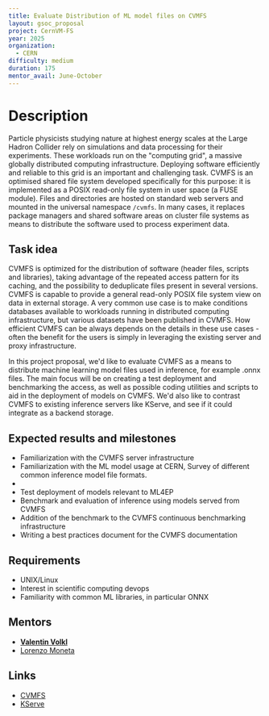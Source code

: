 ```yaml
---
title: Evaluate Distribution of ML model files on CVMFS
layout: gsoc_proposal
project: CernVM-FS
year: 2025
organization:
  - CERN
difficulty: medium
duration: 175
mentor_avail: June-October
---
```


# Description

Particle physicists studying nature at highest energy scales at the Large Hadron Collider rely on simulations and data processing for their experiments.
These workloads run on the "computing grid", a massive globally distributed computing infrastructure.
Deploying software efficiently and reliable to this grid is an important and challenging task.
CVMFS is an optimised shared file system developed specifically for this purpose: it is implemented as a POSIX read-only file system in user space (a FUSE module).
Files and directories are hosted on standard web servers and mounted in the universal namespace `/cvmfs`.
In many cases, it replaces package managers and shared software areas on cluster file systems as means to distribute the software used to process experiment data.

## Task idea

CVMFS is optimized for the distribution of software (header files, scripts and libraries), taking advantage of the repeated access pattern for its caching, and the possibility to deduplicate files present in several versions. 
CVMFS is capable to provide a general read-only POSIX file system view on data in external storage. A very common use case is to make conditions databases available to workloads running in distributed computing infrastructure, but various datasets have been published in CVMFS.
How efficient CVMFS can be always depends on the details in these use cases - often the benefit for the users is simply in leveraging the existing server and proxy infrastructure.


In this project proposal, we'd like to evaluate CVMFS as a means to distribute machine learning model files used in inference, for example .onnx files. The main focus will be on creating a test deployment and benchmarking the access, as well as possible coding utilities and scripts to aid in the deployment of models on CVMFS. We'd also like to contrast  CVMFS to existing inference servers like KServe, and see if it could integrate as a backend storage.




## Expected results and milestones

 * Familiarization with the CVMFS server infrastructure 
 * Familiarization with the ML model usage at CERN, Survey of different common inference model file formats.
 * 
 * Test deployment of models relevant to ML4EP 
 * Benchmark and evaluation of inference using models served from CVMFS
 * Addition of the benchmark to the CVMFS continuous benchmarking infrastructure
 * Writing a best practices document for the CVMFS documentation 


## Requirements

 * UNIX/Linux
 * Interest in scientific computing devops
 * Familiarity with common ML libraries, in particular ONNX


## Mentors

 * **[Valentin Volkl](mailto:valentin.volkl@cern.ch)**
 * [Lorenzo Moneta](mailto:lorenzo.moneta@cern.ch)


## Links

 * [CVMFS](https://cernvm.cern.ch/fs/)
 * [KServe](https://kserve.github.io/website)
